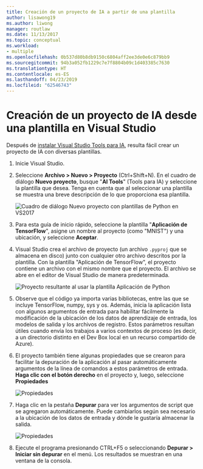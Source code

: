 ```yaml
---
title: Creación de un proyecto de IA a partir de una plantilla
author: lisawong19
ms.author: liwong
manager: routlaw
ms.date: 11/13/2017
ms.topic: conceptual
ms.workload:
- multiple
ms.openlocfilehash: 0b537d80b8db9150c6804aff2ee3de0e6c879bb9
ms.sourcegitcommit: 94b3a052fb1229c7e7f8804b09c1d403385c7630
ms.translationtype: HT
ms.contentlocale: es-ES
ms.lasthandoff: 04/23/2019
ms.locfileid: "62546743"
---
```

# <a name="create-an-ai-project-from-a-template-in-visual-studio"></a>Creación de un proyecto de IA desde una plantilla en Visual Studio

Después de [instalar Visual Studio Tools para IA](installation.md), resulta fácil crear un proyecto de IA con diversas plantillas.

1. Inicie Visual Studio.

2. Seleccione **Archivo > Nuevo > Proyecto** (Ctrl+Shift+N). En el cuadro de diálogo **Nuevo proyecto**, busque "**AI Tools**" (Tools para IA) y seleccione la plantilla que desea. Tenga en cuenta que al seleccionar una plantilla se muestra una breve descripción de lo que proporciona esa plantilla.

    ![Cuadro de diálogo Nuevo proyecto con plantillas de Python en VS2017](media/create-project/new-ai-project.png)

3. Para esta guía de inicio rápido, seleccione la plantilla "**Aplicación de TensorFlow**", asigne un nombre al proyecto (como "MNIST") y una ubicación, y seleccione **Aceptar**.

4. Visual Studio crea el archivo de proyecto (un archivo `.pyproj` que se almacena en disco) junto con cualquier otro archivo descritos por la plantilla. Con la plantilla "Aplicación de TensorFlow", el proyecto contiene un archivo con el mismo nombre que el proyecto. El archivo se abre en el editor de Visual Studio de manera predeterminada.

    ![Proyecto resultante al usar la plantilla Aplicación de Python](media/create-project/new-tensorflowapp.png)

5. Observe que el código ya importa varias bibliotecas, entre las que se incluye TensorFlow, numpy, sys y os. Además, inicia la aplicación lista con algunos argumentos de entrada para habilitar fácilmente la modificación de la ubicación de los datos de aprendizaje de entrada, los modelos de salida y los archivos de registro. Estos parámetros resultan útiles cuando envía los trabajos a varios contextos de proceso (es decir, a un directorio distinto en el Dev Box local en un recurso compartido de Azure).

6. El proyecto también tiene algunas propiedades que se crearon para facilitar la depuración de la aplicación al pasar automáticamente argumentos de la línea de comandos a estos parámetros de entrada. **Haga clic con el botón derecho** en el proyecto y, luego, seleccione **Propiedades**

    ![Propiedades](media/create-project/project-properties.png)

7. Haga clic en la pestaña **Depurar** para ver los argumentos de script que se agregaron automáticamente. Puede cambiarlos según sea necesario a la ubicación de los datos de entrada y dónde le gustaría almacenar la salida.

    ![Propiedades](media/create-project//project-properties_1.png)

8. Ejecute el programa presionando CTRL+F5 o seleccionando **Depurar > Iniciar sin depurar** en el menú. Los resultados se muestran en una ventana de la consola.
